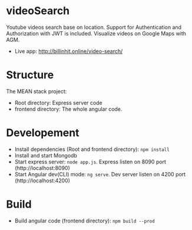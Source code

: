 # videoSearch
Youtube videos search base on location. Support for Authentication and Authorization with JWT is included. Visualize videos on Google Maps with AGM. 
- Live app: http://billinhit.online/video-search/
# Structure
The MEAN stack project:
- Root directory: Express server code
- frontend directory: The whole angular code.
# Developement
- Install dependencies (Root and frontend directory): `npm install`
- Install and start Mongodb
- Start express server: `node app.js`. Express listen on 8090 port (http://localhost:8090)
- Start Angular dev(CLI) mode: `ng serve`. Dev server listen on 4200 port (http://localhost:4200)
# Build
- Build angular code (frontend directory): `npm build --prod`
